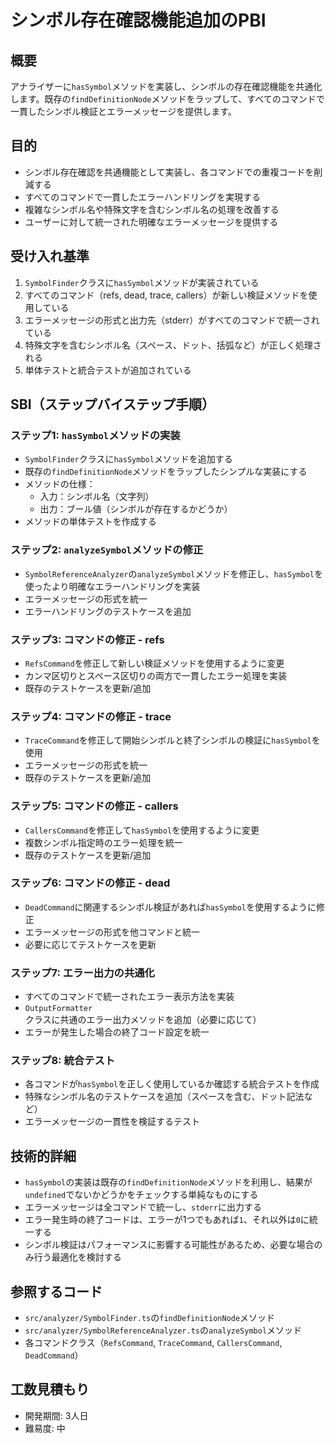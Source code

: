 # シンボル存在確認機能追加のPBI

## 概要
アナライザーに`hasSymbol`メソッドを実装し、シンボルの存在確認機能を共通化します。既存の`findDefinitionNode`メソッドをラップして、すべてのコマンドで一貫したシンボル検証とエラーメッセージを提供します。

## 目的
- シンボル存在確認を共通機能として実装し、各コマンドでの重複コードを削減する
- すべてのコマンドで一貫したエラーハンドリングを実現する
- 複雑なシンボル名や特殊文字を含むシンボル名の処理を改善する
- ユーザーに対して統一された明確なエラーメッセージを提供する

## 受け入れ基準
1. `SymbolFinder`クラスに`hasSymbol`メソッドが実装されている
2. すべてのコマンド（refs, dead, trace, callers）が新しい検証メソッドを使用している
3. エラーメッセージの形式と出力先（stderr）がすべてのコマンドで統一されている
4. 特殊文字を含むシンボル名（スペース、ドット、括弧など）が正しく処理される
5. 単体テストと統合テストが追加されている

## SBI（ステップバイステップ手順）

### ステップ1: `hasSymbol`メソッドの実装
- `SymbolFinder`クラスに`hasSymbol`メソッドを追加する
- 既存の`findDefinitionNode`メソッドをラップしたシンプルな実装にする
- メソッドの仕様：
  - 入力：シンボル名（文字列）
  - 出力：ブール値（シンボルが存在するかどうか）
- メソッドの単体テストを作成する

### ステップ2: `analyzeSymbol`メソッドの修正
- `SymbolReferenceAnalyzer`の`analyzeSymbol`メソッドを修正し、`hasSymbol`を使ったより明確なエラーハンドリングを実装
- エラーメッセージの形式を統一
- エラーハンドリングのテストケースを追加

### ステップ3: コマンドの修正 - refs
- `RefsCommand`を修正して新しい検証メソッドを使用するように変更
- カンマ区切りとスペース区切りの両方で一貫したエラー処理を実装
- 既存のテストケースを更新/追加

### ステップ4: コマンドの修正 - trace
- `TraceCommand`を修正して開始シンボルと終了シンボルの検証に`hasSymbol`を使用
- エラーメッセージの形式を統一
- 既存のテストケースを更新/追加

### ステップ5: コマンドの修正 - callers
- `CallersCommand`を修正して`hasSymbol`を使用するように変更
- 複数シンボル指定時のエラー処理を統一
- 既存のテストケースを更新/追加

### ステップ6: コマンドの修正 - dead
- `DeadCommand`に関連するシンボル検証があれば`hasSymbol`を使用するように修正
- エラーメッセージの形式を他コマンドと統一
- 必要に応じてテストケースを更新

### ステップ7: エラー出力の共通化
- すべてのコマンドで統一されたエラー表示方法を実装
- `OutputFormatter`クラスに共通のエラー出力メソッドを追加（必要に応じて）
- エラーが発生した場合の終了コード設定を統一

### ステップ8: 統合テスト
- 各コマンドが`hasSymbol`を正しく使用しているか確認する統合テストを作成
- 特殊なシンボル名のテストケースを追加（スペースを含む、ドット記法など）
- エラーメッセージの一貫性を検証するテスト

## 技術的詳細
- `hasSymbol`の実装は既存の`findDefinitionNode`メソッドを利用し、結果が`undefined`でないかどうかをチェックする単純なものにする
- エラーメッセージは全コマンドで統一し、`stderr`に出力する
- エラー発生時の終了コードは、エラーが1つでもあれば`1`、それ以外は`0`に統一する
- シンボル検証はパフォーマンスに影響する可能性があるため、必要な場合のみ行う最適化を検討する

## 参照するコード
- `src/analyzer/SymbolFinder.ts`の`findDefinitionNode`メソッド
- `src/analyzer/SymbolReferenceAnalyzer.ts`の`analyzeSymbol`メソッド
- 各コマンドクラス（`RefsCommand`, `TraceCommand`, `CallersCommand`, `DeadCommand`）

## 工数見積もり
- 開発期間: 3人日
- 難易度: 中 